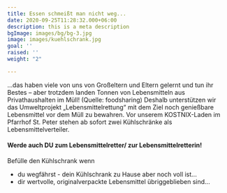 ```yaml
---
title: Essen schmeißt man nicht weg...
date: 2020-09-25T11:28:32.000+06:00
description: this is a meta description
bgImage: images/bg/bg-3.jpg
image: images/kuehlschrank.jpg
goal: ''
raised: ''
weight: "2"

---
```

...das haben viele von uns von Großeltern und Eltern gelernt und tun ihr Bestes – aber trotzdem landen Tonnen von Lebensmitteln aus Privathaushalten im Müll! (Quelle: foodsharing) Deshalb unterstützen wir das Umweltprojekt „Lebensmittelrettung“ mit dem Ziel noch genießbare Lebensmittel vor dem Müll zu bewahren.
Vor unserem KOSTNIX-Laden im Pfarrhof St. Peter stehen ab sofort zwei Kühlschränke als Lebensmittelverteiler.

#### Werde auch DU zum Lebensmittelretter/ zur Lebensmittelretterin!

Befülle den Kühlschrank wenn

* du wegfährst - dein Kühlschrank zu Hause aber noch voll ist...
* dir wertvolle, originalverpackte Lebensmittel übriggeblieben sind...

